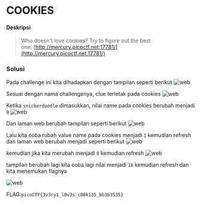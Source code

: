 # COOKIES

#### Deskripsi

> Who doesn't love cookies? Try to figure out the best one. [http://mercury.picoctf.net:17781/](http://mercury.picoctf.net:17781/)

### Solusi

Pada challenge ini kita dihadapkan dengan tampilan seperti berikut
![web](image%20(2).png)

Sesuai dengan nama challengenya, clue terletak pada cookies
![web](image%20(3).png)

Ketika `snickerdoodle` dimasukkan, nilai name pada cookies berubah menjadi `0`
![web](image%20(4).png)

Dan laman web berubah tampilan seperti berikut
![web](image%20(5).png)

Lalu kita coba rubah value name pada cookies menjadi `1` kemudian refresh dan laman web berubah menjadi seperti berikut
![web](image%20(6).png)

kemudian jika kita merubah menjadi `8` kemudian refresh
![web](image%20(7).png)

tampilan berubah lagi kita coba lagi nilai menjadi `18` kemudian refresh
dan kita menemukan flagnya


![web](image%20(1).png)

FLAG:`picoCTF{3v3ry1_l0v3s_c00k135_bb3b3535}`
